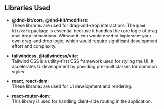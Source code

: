 ## Libraries Used

- **@dnd-kit/core**, **@dnd-kit/modifiers**:  
  These libraries are used for drag-and-drop interactions. The `@dnd-kit/core` package is essential because it handles the core logic of drag-and-drop interactions. Without it, you would need to implement your own drag-and-drop logic, which would require significant development effort and complexity.

- **tailwindcss**, **@tailwindcss/vite**:  
  Tailwind CSS is a utility-first CSS framework used for styling the UI. It accelerates UI development by providing pre-built classes for common styles.

- **react**, **react-dom**:  
  These libraries are used for UI development and rendering.

- **react-router-dom**:  
  This library is used for handling client-side routing in the application.
